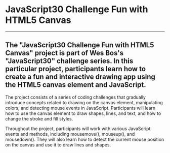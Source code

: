 # JavaScript30 Challenge Fun with HTML5 Canvas

---

## The "JavaScript30 Challenge Fun with HTML5 Canvas" project is part of Wes Bos's "JavaScript30" challenge series. In this particular project, participants learn how to create a fun and interactive drawing app using the HTML5 canvas element and JavaScript.

The project consists of a series of coding challenges that gradually introduce concepts related to drawing on the canvas element, manipulating colors, and detecting mouse events in JavaScript. Participants will learn how to use the canvas element to draw shapes, lines, and text, and how to change the stroke and fill styles.

Throughout the project, participants will work with various JavaScript events and methods, including mousemove(), mouseup(), and mousedown(). They will also learn how to detect the current mouse position on the canvas and use it to draw lines and shapes.
